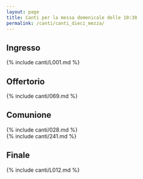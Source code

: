 ```yaml
---
layout: page
title: Canti per la messa domenicale delle 10:30
permalink: /canti/canti_dieci_mezza/
---
```


## Ingresso
{% include canti/L001.md %}   

## Offertorio
{% include canti/069.md %}   

## Comunione   
{% include canti/028.md %}   
{% include canti/241.md %} 

## Finale
{% include canti/L012.md %}   
